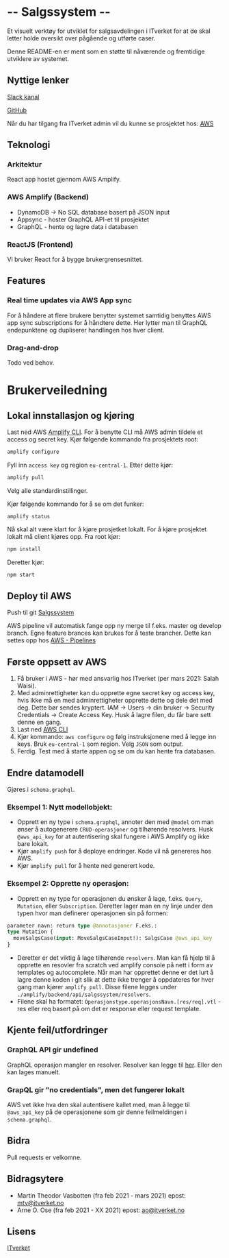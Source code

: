 # -- Salgssystem --

Et visuelt verktøy for utviklet for salgsavdelingen i ITverket for at de skal letter holde oversikt over pågående og utførte caser.

Denne README-en er ment som en støtte til nåværende og fremtidige utviklere av systemet.

## Nyttige lenker
[Slack kanal](https://app.slack.com/client/T043H77SE/G01MY9WP57Z)

[GitHub](https://github.com/itverket/Salgssystem)

Når du har tilgang fra ITverket admin vil du kunne se prosjektet hos:
[AWS](https://eu-central-1.console.aws.amazon.com/amplify/home?region=eu-central-1#/dwf84vda9juvi)

## Teknologi

### Arkitektur
React app hostet gjennom AWS Amplify. 

### AWS Amplify (Backend)
- DynamoDB -> No SQL database basert på JSON input
- Appsync - hoster GraphQL API-et til prosjektet
- GraphQL - hente og lagre data i databasen

### ReactJS (Frontend)
Vi bruker React for å bygge brukergrensesnittet.

## Features
### Real time updates via AWS App sync
For å håndere at flere brukere benytter systemet samtidig benyttes AWS app sync subscriptions for å håndtere dette. Her lytter man til GraphQL endepunktene og dupliserer handlingen hos hver client.
### Drag-and-drop
Todo ved behov.

# Brukerveiledning

## Lokal innstallasjon og kjøring
Last ned AWS [Amplify CLI](https://docs.amplify.aws/cli/start/install).
For å benytte CLI må AWS admin tildele et access og secret key. Kjør følgende kommando fra prosjektets root:
```bash
amplify configure
```
Fyll inn `access key` og region `eu-central-1`.
Etter dette kjør:
```bash
amplify pull
```
Velg alle standardinstillinger.

Kjør følgende kommando for å se om det funker:
```
amplify status
```

Nå skal alt være klart for å kjøre prosjetket lokalt. 
For å kjøre prosjektet lokalt må client kjøres opp.
Fra root kjør:
```bash
npm install
```
Deretter kjør:
```bash
npm start
```

## Deploy til AWS

Push til git [Salgssystem](https://github.com/itverket/Salgssystem)

AWS pipeline vil automatisk fange opp ny merge til f.eks. master og develop branch.
Egne feature brances kan brukes for å teste brancher. Dette kan settes opp hos [AWS - Pipelines](https://eu-central-1.console.aws.amazon.com/codesuite/codepipeline/pipelines?region=eu-central-1)

## Første oppsett av AWS
1. Få bruker i AWS - hør med ansvarlig hos ITverket (per mars 2021: Salah Waisi).
2. Med adminrettigheter kan du opprette egne secret key og access key, hvis ikke må en med adminrettigheter opprette dette og dele det med deg. Dette bør sendes kryptert. IAM -> Users -> din bruker -> Security Credentials -> Create Access Key. Husk å lagre filen, du får bare sett denne en gang.
3. Last ned [AWS CLI](https://aws.amazon.com/cli/)
4. Kjør kommando: `aws configure` og følg instruksjonene med å legge inn keys. Bruk `eu-central-1` som region. Velg `JSON` som output.
5. Ferdig. Test med å starte appen og se om du kan hente fra databasen.

## Endre datamodell
Gjøres i `schema.graphql`.
### Eksempel 1: Nytt modellobjekt:
- Opprett en ny type i `schema.graphql`, annoter den med `@model` om man ønser å autogenerere `CRUD-operasjoner` og tilhørende resolvers. Husk `@aws_api_key` for at autentisering skal fungere i AWS Amplify og ikke bare lokalt.
- Kjør ```amplify push``` for å deploye endringer. Kode vil nå genereres hos AWS.
- Kjør ```amplify pull``` for å hente ned generert kode.
### Eksempel 2: Opprette ny operasjon:
- Opprett en ny type for operasjonen du ønsker å lage, f.eks. `Query`, `Mutation`, eller `Subscription`. Deretter lager man en ny linje under den typen hvor man definerer operasjonen sin på formen: 
```graphql
parameter navn: return type @annotasjoner F.eks.:
type Mutation {
  moveSalgsCase(input: MoveSalgsCaseInput!): SalgsCase @aws_api_key
}
```
- Deretter er det viktig å lage tilhørende `resolvers`. Man kan få hjelp til å opprette en resovler fra scratch ved amplify console på nett i form av templates og autocomplete. Når man har opprettet denne er det lurt å lagre denne koden i git slik at dette ikke trenger å oppdateres for hver gang man kjører `amplify pull`. Disse filene legges under `./amplify/backend/api/salgssystem/resolvers`. 
- Filene skal ha formatet: `Operasjonstype.operasjonsNavn.[res/req].vtl` - res eller req basert på om det er response eller request template.


## Kjente feil/utfordringer
### GraphQL API gir undefined
GraphQL operasjon mangler en resolver.
Resolver kan legge til [her](https://eu-central-1.console.aws.amazon.com/appsync/home?region=eu-central-1#/5dzlkjudvzh5roha4epxbk3swe/v1/schema). Eller den kan lages manuelt.

### GrapQL gir "no credentials", men det fungerer lokalt
AWS vet ikke hva den skal autentisere kallet med, man å legge til `@aws_api_key` på de operasjonene som gir denne feilmeldingen i `schema.graphql`.


## Bidra
Pull requests er velkomne.

## Bidragsytere
- Martin Theodor Vasbotten (fra feb 2021 - mars 2021) epost: mtv@itverket.no
- Arne O. Ose (fra feb 2021 - XX 2021) epost: ao@itverket.no


## Lisens
[ITverket](https://www.itverket.no/)